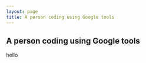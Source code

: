```yaml
---
layout: page
title: A person coding using Google tools
---
```


## A person coding using Google tools
hello
